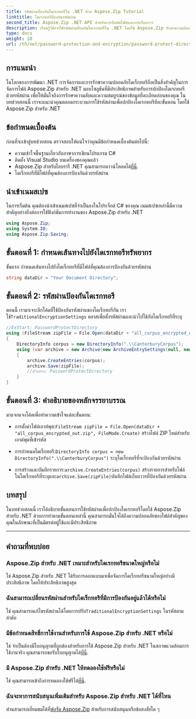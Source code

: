 ```yaml
---
title: รหัสผ่านป้องกันไดเรกทอรีใน .NET ด้วย Aspose.Zip Tutorial
linktitle: ไดเรกทอรีป้องกันรหัสผ่าน
second_title: Aspose.Zip .NET API สำหรับการบีบอัดไฟล์และการเก็บถาวร
description: เรียนรู้วิธีการใช้รหัสผ่านป้องกันไดเรกทอรีใน .NET โดยใช้ Aspose.Zip รักษาความปลอดภัยไฟล์ของคุณอย่างง่ายดายด้วยบทช่วยสอนทีละขั้นตอนนี้
type: docs
weight: 10
url: /th/net/password-protection-and-encryption/password-protect-directory/
---
```


## การแนะนำ

ในโลกของการพัฒนา .NET การจัดการและการรักษาความปลอดภัยไดเร็กทอรีถือเป็นสิ่งสำคัญในการจัดการไฟล์ Aspose.Zip สำหรับ .NET มอบโซลูชันที่มีประสิทธิภาพสำหรับการปกป้องไดเรกทอรีด้วยรหัสผ่าน เพื่อให้มั่นใจถึงการรักษาความลับและความสมบูรณ์ของข้อมูลที่ละเอียดอ่อนของคุณ ในบทช่วยสอนนี้ เราจะแนะนำคุณตลอดกระบวนการใช้รหัสผ่านเพื่อปกป้องไดเรกทอรีทีละขั้นตอน โดยใช้ Aspose.Zip สำหรับ .NET

## ข้อกำหนดเบื้องต้น

ก่อนที่จะเข้าสู่บทช่วยสอน ตรวจสอบให้แน่ใจว่าคุณมีข้อกำหนดเบื้องต้นต่อไปนี้:

- ความเข้าใจพื้นฐานเกี่ยวกับภาษาการเขียนโปรแกรม C#
- ติดตั้ง Visual Studio บนเครื่องของคุณแล้ว
-  Aspose.Zip สำหรับไลบรารี .NET คุณสามารถดาวน์โหลดได้[ที่นี่](https://releases.aspose.com/zip/net/).
- ไดเร็กทอรีที่มีไฟล์ที่คุณต้องการป้องกันด้วยรหัสผ่าน

## นำเข้าเนมสเปซ

ในการเริ่มต้น คุณต้องนำเข้าเนมสเปซที่จำเป็นลงในโปรเจ็กต์ C# ของคุณ เนมสเปซเหล่านี้มีความสำคัญอย่างยิ่งต่อการใช้ฟังก์ชันการทำงานของ Aspose.Zip สำหรับ .NET

```csharp
using Aspose.Zip;
using System.IO;
using Aspose.Zip.Saving;
```

## ขั้นตอนที่ 1: กำหนดเส้นทางไปยังไดเรกทอรีทรัพยากร

ขั้นแรก กำหนดเส้นทางไปยังไดเร็กทอรีที่มีไฟล์ที่คุณต้องการป้องกันด้วยรหัสผ่าน

```csharp
string dataDir = "Your Document Directory";
```

## ขั้นตอนที่ 2: รหัสผ่านป้องกันไดเรกทอรี

 ตอนนี้ เรามาเจาะลึกโค้ดที่ใช้ป้องกันรหัสผ่านของไดเร็กทอรีกัน เราใช้`TraditionalEncryptionSettings` คลาสเพื่อตั้งรหัสผ่านและนำไปใช้กับไดเร็กทอรีที่ระบุ

```csharp
//ExStart: PasswordProtectDirectory
using (FileStream zipFile = File.Open(dataDir + "all_corpus_encrypted_out.zip", FileMode.Create))
{
    DirectoryInfo corpus = new DirectoryInfo(".\\CanterburyCorpus");
    using (var archive = new Archive(new ArchiveEntrySettings(null, new TraditionalEncryptionSettings("p@s$"))))
    {
        archive.CreateEntries(corpus);
        archive.Save(zipFile);
        //ตัวอย่าง: PasswordProtectDirectory
    }
}
```

## ขั้นตอนที่ 3: คำอธิบายของหลักจรรยาบรรณ

มาแจกแจงโค้ดเพื่อทำความเข้าใจแต่ละขั้นตอน:

-  การตั้งค่าไฟล์เอาท์พุต:`FileStream zipFile = File.Open(dataDir + "all_corpus_encrypted_out.zip", FileMode.Create)` สร้างไฟล์ ZIP ใหม่สำหรับเอาต์พุตที่เข้ารหัส

-  การกำหนดไดเร็กทอรี:`DirectoryInfo corpus = new DirectoryInfo(".\\CanterburyCorpus")` ระบุไดเร็กทอรีที่จะป้องกันด้วยรหัสผ่าน

-  การสร้างและบันทึกรายการ:`archive.CreateEntries(corpus)` สร้างรายการสำหรับไฟล์ในไดเร็กทอรีที่ระบุและ`archive.Save(zipFile)`บันทึกไฟล์เก็บถาวรที่ป้องกันด้วยรหัสผ่าน

## บทสรุป

ในบทช่วยสอนนี้ เราได้อธิบายขั้นตอนการใช้รหัสผ่านเพื่อปกป้องไดเรกทอรีโดยใช้ Aspose.Zip สำหรับ .NET ด้วยการทำตามขั้นตอนเหล่านี้ คุณสามารถมั่นใจได้ถึงความปลอดภัยของไฟล์สำคัญของคุณในลักษณะที่เป็นมิตรต่อผู้ใช้และมีประสิทธิภาพ

---

## คำถามที่พบบ่อย

### Aspose.Zip สำหรับ .NET เหมาะสำหรับไดเรกทอรีขนาดใหญ่หรือไม่
ใช่ Aspose.Zip สำหรับ .NET ได้รับการออกแบบมาเพื่อจัดการไดเร็กทอรีขนาดใหญ่อย่างมีประสิทธิภาพ โดยให้ประสิทธิภาพสูงสุด

### ฉันสามารถเปลี่ยนรหัสผ่านสำหรับไดเร็กทอรีที่มีการป้องกันอยู่แล้วได้หรือไม่
 ใช่ คุณสามารถแก้ไขรหัสผ่านได้โดยการปรับ`TraditionalEncryptionSettings` ในรหัสตามลำดับ

### มีข้อกำหนดสิทธิ์การใช้งานสำหรับการใช้ Aspose.Zip สำหรับ .NET หรือไม่
 ใช่ จำเป็นต้องมีใบอนุญาตที่ถูกต้องสำหรับการใช้ Aspose.Zip สำหรับ .NET ในสภาพแวดล้อมการใช้งานจริง คุณสามารถขอรับใบอนุญาตได้[ที่นี่](https://purchase.aspose.com/buy).

### มี Aspose.Zip สำหรับ .NET ให้ทดลองใช้ฟรีหรือไม่
 ใช่ คุณสามารถเข้าถึงการทดลองใช้ฟรีได้[ที่นี่](https://releases.aspose.com/).

### ฉันจะหาการสนับสนุนเพิ่มเติมสำหรับ Aspose.Zip สำหรับ .NET ได้ที่ไหน
 ท่านสามารถเยี่ยมชมได้ที่[ฟอรั่ม Aspose.Zip](https://forum.aspose.com/c/zip/37) สำหรับการสนับสนุนหรือข้อสงสัยใด ๆ

